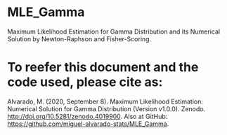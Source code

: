 # MLE_Gamma
Maximum Likelihood Estimation for Gamma Distribution and its Numerical Solution by Newton-Raphson and Fisher-Scoring.

# To reefer this document and the code used, please cite as:
Alvarado, M. (2020, September 8). Maximum Likelihood Estimation: Numerical Solution for Gamma Distribution (Version v1.0.0). Zenodo. http://doi.org/10.5281/zenodo.4019900. Also at GitHub: https://github.com/miguel-alvarado-stats/MLE_Gamma.
